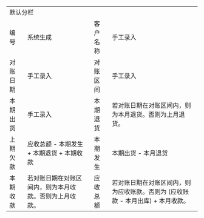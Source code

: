 <table class="tg">
<tbody>
<tr>
    <td class="tg-m" colspan="4">默认分栏</td>
</tr>
<tr>
    <td class="tg-bbbb" >编号</td>
    <td class="tg-mmmm" >系统生成</td>
    <td class="tg-bbbb" >客户名称</td> 
    <td class="tg-mmmm" >手工录入</td>    
</tr>
<tr>
    <td class="tg-bbbb" >对账日期</td>
    <td class="tg-mmmm" >手工录入</td>
    <td class="tg-bbbb" >对账区间</td> 
    <td class="tg-mmmm" >手工录入</td>    
</tr>
<tr>
    <td class="tg-bbbb" >本期出货</td>
    <td class="tg-mmmm" >手工录入</td>
    <td class="tg-bbbb" >本期退货</td> 
    <td class="tg-mmmm" >若对账日期在对账区间内，则为本月退货。否则为上月退货。</td>    
</tr>
<tr>
    <td class="tg-bbbb" >上期欠款</td>
    <td class="tg-mmmm" >应收总额 - 本期发生 + 本期退货 + 本期收款</td>
    <td class="tg-bbbb" >本期发生</td> 
    <td class="tg-mmmm" >本期出货 - 本月退货</td>    
</tr>
<tr>
    <td class="tg-bbbb" >本期收款</td>
    <td class="tg-mmmm" >若对账日期在对账区间内，则为本月收款。否则为上月收款。</td>
    <td class="tg-bbbb" >应收总额</td> 
    <td class="tg-mmmm" >若对账日期在对账区间内，则为应收账款。否则为 (应收账款 - 本月出库) + 本月收款。</td>    
</tr>
</tbody>
</table>



